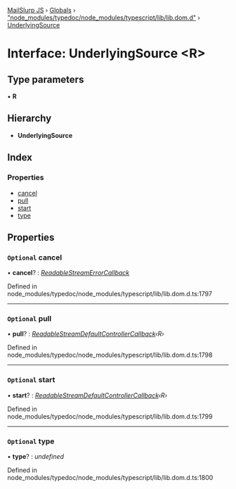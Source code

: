 [MailSlurp JS](../README.md) › [Globals](../globals.md) › ["node_modules/typedoc/node_modules/typescript/lib/lib.dom.d"](../modules/_node_modules_typedoc_node_modules_typescript_lib_lib_dom_d_.md) › [UnderlyingSource](_node_modules_typedoc_node_modules_typescript_lib_lib_dom_d_.underlyingsource.md)

# Interface: UnderlyingSource <**R**>

## Type parameters

▪ **R**

## Hierarchy

* **UnderlyingSource**

## Index

### Properties

* [cancel](_node_modules_typedoc_node_modules_typescript_lib_lib_dom_d_.underlyingsource.md#optional-cancel)
* [pull](_node_modules_typedoc_node_modules_typescript_lib_lib_dom_d_.underlyingsource.md#optional-pull)
* [start](_node_modules_typedoc_node_modules_typescript_lib_lib_dom_d_.underlyingsource.md#optional-start)
* [type](_node_modules_typedoc_node_modules_typescript_lib_lib_dom_d_.underlyingsource.md#optional-type)

## Properties

### `Optional` cancel

• **cancel**? : *[ReadableStreamErrorCallback](_node_modules_typedoc_node_modules_typescript_lib_lib_dom_d_.readablestreamerrorcallback.md)*

Defined in node_modules/typedoc/node_modules/typescript/lib/lib.dom.d.ts:1797

___

### `Optional` pull

• **pull**? : *[ReadableStreamDefaultControllerCallback](_node_modules_typedoc_node_modules_typescript_lib_lib_dom_d_.readablestreamdefaultcontrollercallback.md)‹R›*

Defined in node_modules/typedoc/node_modules/typescript/lib/lib.dom.d.ts:1798

___

### `Optional` start

• **start**? : *[ReadableStreamDefaultControllerCallback](_node_modules_typedoc_node_modules_typescript_lib_lib_dom_d_.readablestreamdefaultcontrollercallback.md)‹R›*

Defined in node_modules/typedoc/node_modules/typescript/lib/lib.dom.d.ts:1799

___

### `Optional` type

• **type**? : *undefined*

Defined in node_modules/typedoc/node_modules/typescript/lib/lib.dom.d.ts:1800
